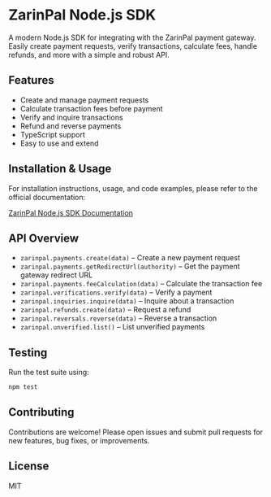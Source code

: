 # ZarinPal Node.js SDK

A modern Node.js SDK for integrating with the ZarinPal payment gateway. Easily create payment requests, verify transactions, calculate fees, handle refunds, and more with a simple and robust API.

## Features
- Create and manage payment requests
- Calculate transaction fees before payment
- Verify and inquire transactions
- Refund and reverse payments
- TypeScript support
- Easy to use and extend

## Installation & Usage

For installation instructions, usage, and code examples, please refer to the official documentation:

[ZarinPal Node.js SDK Documentation](https://www.zarinpal.com/docs/sdk/nodejs/installation.html)

## API Overview

- `zarinpal.payments.create(data)` – Create a new payment request
- `zarinpal.payments.getRedirectUrl(authority)` – Get the payment gateway redirect URL
- `zarinpal.payments.feeCalculation(data)` – Calculate the transaction fee
- `zarinpal.verifications.verify(data)` – Verify a payment
- `zarinpal.inquiries.inquire(data)` – Inquire about a transaction
- `zarinpal.refunds.create(data)` – Request a refund
- `zarinpal.reversals.reverse(data)` – Reverse a transaction
- `zarinpal.unverified.list()` – List unverified payments

## Testing

Run the test suite using:

```bash
npm test
```

## Contributing

Contributions are welcome! Please open issues and submit pull requests for new features, bug fixes, or improvements.

## License

MIT
